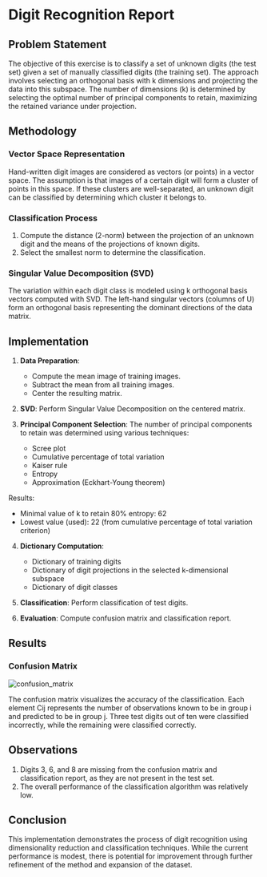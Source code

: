# Digit Recognition Report

## Problem Statement

The objective of this exercise is to classify a set of unknown digits (the test set) given a set of manually classified digits (the training set). The approach involves selecting an orthogonal basis with k dimensions and projecting the data into this subspace. The number of dimensions (k) is determined by selecting the optimal number of principal components to retain, maximizing the retained variance under projection.

## Methodology

### Vector Space Representation

Hand-written digit images are considered as vectors (or points) in a vector space. The assumption is that images of a certain digit will form a cluster of points in this space. If these clusters are well-separated, an unknown digit can be classified by determining which cluster it belongs to.

### Classification Process

1. Compute the distance (2-norm) between the projection of an unknown digit and the means of the projections of known digits.
2. Select the smallest norm to determine the classification.

### Singular Value Decomposition (SVD)

The variation within each digit class is modeled using k orthogonal basis vectors computed with SVD. The left-hand singular vectors (columns of U) form an orthogonal basis representing the dominant directions of the data matrix.

## Implementation

1. **Data Preparation**:
   - Compute the mean image of training images.
   - Subtract the mean from all training images.
   - Center the resulting matrix.

2. **SVD**:
   Perform Singular Value Decomposition on the centered matrix.

3. **Principal Component Selection**:
   The number of principal components to retain was determined using various techniques:
   - Scree plot
   - Cumulative percentage of total variation
   - Kaiser rule
   - Entropy
   - Approximation (Eckhart-Young theorem)

  Results:
   - Minimal value of k to retain 80% entropy: 62
   - Lowest value (used): 22 (from cumulative percentage of total variation criterion)

4. **Dictionary Computation**:
   - Dictionary of training digits
   - Dictionary of digit projections in the selected k-dimensional subspace
   - Dictionary of digit classes

5. **Classification**:
   Perform classification of test digits.

6. **Evaluation**:
   Compute confusion matrix and classification report.

## Results

### Confusion Matrix

![confusion_matrix](https://github.com/user-attachments/assets/9237c4ae-0b49-4d15-abfb-e299a73011a4)

The confusion matrix visualizes the accuracy of the classification. Each element Cij represents the number of observations known to be in group i and predicted to be in group j. Three test digits out of ten were classified incorrectly, while the remaining were classified correctly.

## Observations

1. Digits 3, 6, and 8 are missing from the confusion matrix and classification report, as they are not present in the test set.
2. The overall performance of the classification algorithm was relatively low.

## Conclusion

This implementation demonstrates the process of digit recognition using dimensionality reduction and classification techniques. While the current performance is modest, there is potential for improvement through further refinement of the method and expansion of the dataset.
